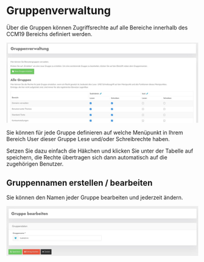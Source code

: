 # Gruppenverwaltung

Über die Gruppen können Zugriffsrechte auf alle Bereiche innerhalb des CCM19 Bereichs definiert werden.

![screenshot-1641850968801](../assets/screenshot-1641850968801.jpg)



Sie können für jede Gruppe definieren auf welche Menüpunkt in Ihrem Bereich User dieser Gruppe Lese und/oder Schreibrechte haben.

Setzen Sie dazu einfach die Häkchen und klicken Sie unter der Tabelle auf speichern, die Rechte übertragen sich dann automatisch auf die zugehörigen Benutzer.

## Gruppennamen erstellen / bearbeiten

Sie können den Namen jeder Gruppe bearbeiten und jederzeit ändern.

![screenshot-1641851116608](../assets/screenshot-1641851116608.jpg)
